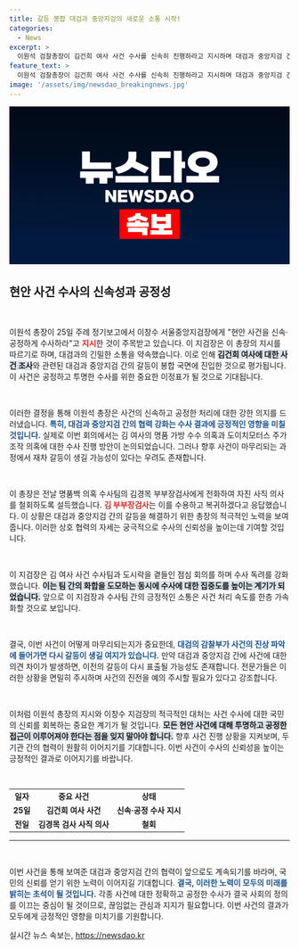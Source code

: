 ```yaml
---
title: 갈등 봉합 대검과 중앙지검의 새로운 소통 시작!
categories:
  - News
excerpt: >
  이원석 검찰총장이 김건희 여사 사건 수사를 신속히 진행하라고 지시하며 대검과 중앙지검 간 갈등이 봉합됐다. 이번 사건은 향후 수사 과정에서 다시 불붙을 가능성을 남겨두고 있다. 클릭해 더 많은 정보를 확인하세요!
feature_text: >
  이원석 검찰총장이 김건희 여사 사건 수사를 신속히 진행하라고 지시하며 대검과 중앙지검 간 갈등이 봉합됐다. 이번 사건은 향후 수사 과정에서 다시 불붙을 가능성을 남겨두고 있다. 클릭해 더 많은 정보를 확인하세요!
image: '/assets/img/newsdao_breakingnews.jpg'
---
```


<p><img src="/assets/img/newsdao_breakingnews.jpg" alt="cryptoinkorea 속보" /></p>

<h2 data-ke-size="size26">현안 사건 수사의 신속성과 공정성</h2>

<p data-ke-size="size16">&nbsp;</p>

<p>이원석 총장이 25일 주례 정기보고에서 이창수 서울중앙지검장에게 "현안 사건을 신속·공정하게 수사하라"고 <b><span style="color: #ee2323;">지시</span></b>한 것이 주목받고 있습니다. 이 지검장은 이 총장의 지시를 따르기로 하며, 대검과의 긴밀한 소통을 약속했습니다. 이로 인해 <b><span style="background-color: #21538527;">김건희 여사에 대한 사건 조사</span></b>와 관련된 대검과 중앙지검 간의 갈등이 봉합 국면에 진입한 것으로 평가됩니다. 이 사건은 공정하고 투명한 수사를 위한 중요한 이정표가 될 것으로 기대됩니다.</p>

<p data-ke-size="size16">&nbsp;</p>

<p>이러한 결정을 통해 이원석 총장은 사건의 신속하고 공정한 처리에 대한 강한 의지를 드러냈습니다. <b><span style="color: #1a5490;">특히, 대검과 중앙지검 간의 협력 강화는 수사 결과에 긍정적인 영향을 미칠 것입니다.</span></b> 실제로 이번 회의에서는 김 여사의 명품 가방 수수 의혹과 도이치모터스 주가 조작 의혹에 대한 수사 진행 방안이 논의되었습니다. 그러나 향후 사건이 마무리되는 과정에서 재차 갈등이 생길 가능성이 있다는 우려도 존재합니다.</p>

<p data-ke-size="size16">&nbsp;</p>

<p>이 총장은 전날 명품백 의혹 수사팀의 김경목 부부장검사에게 전화하여 자진 사직 의사를 철회하도록 설득했습니다. <b><span style="color: #ee2323;">김 부부장검사</span></b>는 이를 수용하고 복귀하겠다고 응답했습니다. 이 상황은 대검과 중앙지검 간의 갈등을 해결하기 위한 총장의 적극적인 노력을 보여줍니다. 이러한 상호 협력의 자세는 궁극적으로 수사의 신뢰성을 높이는데 기여할 것입니다.</p>

<p data-ke-size="size16">&nbsp;</p>

<p>이 지검장은 김 여사 사건 수사팀과 도시락을 곁들인 점심 회의를 하며 수사 독려를 강화했습니다. <b><span style="background-color: #21538527;">이는 팀 간의 화합을 도모하는 동시에 수사에 대한 집중도를 높이는 계기가 되었습니다.</span></b> 앞으로 이 지검장과 수사팀 간의 긍정적인 소통은 사건 처리 속도를 한층 가속화할 것으로 보입니다.</p>

<p data-ke-size="size16">&nbsp;</p>

<p>결국, 이번 사건이 어떻게 마무리되는지가 중요한데, <b><span style="color: #1a5490;">대검의 감찰부가 사건의 진상 파악에 들어가면 다시 갈등이 생길 여지가 있습니다.</span></b> 만약 대검과 중앙지검 간에 사건에 대한 의견 차이가 발생하면, 이전의 갈등이 다시 표출될 가능성도 존재합니다. 전문가들은 이러한 상황을 면밀히 주시하며 사건의 진전을 예의 주시할 필요가 있다고 강조합니다.</p>

<p data-ke-size="size16">&nbsp;</p>

<p>이처럼 이원석 총장의 지시와 이창수 지검장의 적극적인 대처는 사건 수사에 대한 국민의 신뢰를 회복하는 중요한 계기가 될 것입니다. <b><span style="background-color: #21538527;">모든 현안 사건에 대해 투명하고 공정한 접근이 이루어져야 한다는 점을 잊지 말아야 합니다.</span></b> 향후 사건 진행 상황을 지켜보며, 두 기관 간의 협력이 원활히 이어지기를 기대합니다. 이번 사건이 수사의 신뢰성을 높이는 긍정적인 결과로 이어지기를 바랍니다.</p>

<p data-ke-size="size16">&nbsp;</p>

<table style="width: 100%; border-collapse: collapse;">
<tr>
<td style="text-align: center; height: 17px;"><b>일자</b></td>
<td style="text-align: center; height: 17px;"><b>중요 사건</b></td>
<td style="text-align: center; height: 17px;"><b>상태</b></td>
</tr>
<tr>
<td style="text-align: center; height: 17px;"><b>25일</b></td>
<td style="text-align: center; height: 17px;"><b>김건희 여사 사건</b></td>
<td style="text-align: center; height: 17px;"><b>신속·공정 수사 지시</b></td>
</tr>
<tr>
<td style="text-align: center; height: 17px;"><b>전일</b></td>
<td style="text-align: center; height: 17px;"><b>김경목 검사 사직 의사</b></td>
<td style="text-align: center; height: 17px;"><b>철회</b></td>
</tr>
</table>

<hr />

<p data-ke-size="size16">&nbsp;</p>

<p>이번 사건을 통해 보여준 대검과 중앙지검 간의 협력이 앞으로도 계속되기를 바라며, 국민의 신뢰를 얻기 위한 노력이 이어지길 기대합니다. <b><span style="color: #1a5490;">결국, 이러한 노력이 모두의 미래를 밝히는 초석이 될 것입니다.</span></b> 각종 사건에 대한 정확하고 공정한 수사가 결국 사회의 정의를 이끄는 중심이 될 것이므로, 끊임없는 관심과 지지가 필요합니다. 이번 사건의 결과가 모두에게 긍정적인 영향을 미치기를 기원합니다.</p>
실시간 뉴스 속보는, <a href="https://newsdao.kr" rel="dofollow">https://newsdao.kr</a>


